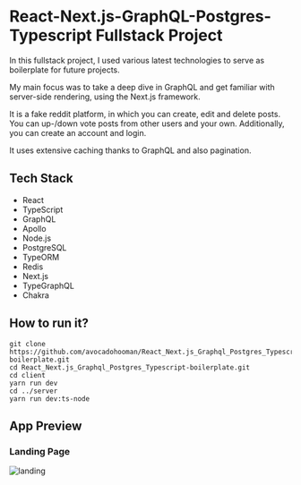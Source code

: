 # React-Next.js-GraphQL-Postgres-Typescript Fullstack Project
In this fullstack project, I used various latest technologies to serve as boilerplate for future projects.

My main focus was to take a deep dive in GraphQL and get familiar with server-side rendering, using the Next.js framework.

It is a fake reddit platform, in which you can create, edit and delete posts. You can up-/down vote posts from other users and your own. Additionally, you can create an account and login. 

It uses extensive caching thanks to GraphQL and also pagination.

## Tech Stack
- React
- TypeScript
- GraphQL
- Apollo
- Node.js
- PostgreSQL
- TypeORM
- Redis
- Next.js
- TypeGraphQL
- Chakra

## How to run it?

```
git clone https://github.com/avocadohooman/React_Next.js_Graphql_Postgres_Typescript-boilerplate.git
cd React_Next.js_Graphql_Postgres_Typescript-boilerplate.git
cd client 
yarn run dev
cd ../server
yarn run dev:ts-node
```

## App Preview
### Landing Page 
![landing](./readme_assets/lireddit_prev_gif.gif?raw=true)

